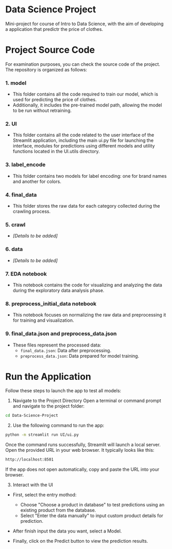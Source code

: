 # Data Science Project
Mini-project for course of Intro to Data Science, with the aim of developing a application that predictr the price of clothes.

# Project Source Code  

For examination purposes, you can check the source code of the project. The repository is organized as follows:  

### 1. model
- This folder contains all the code required to train our model, which is used for predicting the price of clothes.  
- Additionally, it includes the pre-trained model path, allowing the model to be run without retraining.  

### 2. UI 
- This folder contains all the code related to the user interface of the Streamlit application, including the main ui.py file for launching the interface, modules for predictions using different models and utility functions located in the UI.utils directory.

### 3. label_encode
- This folder contains two models for label encoding: one for brand names and another for colors.  

### 4. final_data
- This folder stores the raw data for each category collected during the crawling process.  

### 5. crawl  
- *[Details to be added]*  

### 6. data
- *[Details to be added]*  

### 7. EDA notebook 
- This notebook contains the code for visualizing and analyzing the data during the exploratory data analysis phase.  

### 8. preprocess_initial_data notebook
- This notebook focuses on normalizing the raw data and preprocessing it for training and visualization.  

### 9. final_data.json and preprocess_data.json
- These files represent the processed data:
  - `final_data.json`: Data after preprocessing.
  - `preprocess_data.json`: Data prepared for model training.  

# Run the Application
Follow these steps to launch the app to test all models:

1. Navigate to the Project Directory
Open a terminal or command prompt and navigate to the project folder:

```bash
cd Data-Science-Project
```

2. Use the following command to run the app:
```bash
python -m streamlit run UI/ui.py
```
Once the command runs successfully, Streamlit will launch a local server.
Open the provided URL in your web browser. It typically looks like this:
```bash
http://localhost:8501
```
If the app does not open automatically, copy and paste the URL into your browser.

3. Interact with the UI
- First, select the entry mothod: 
  - Choose "Choose a product in database" to test predictions using an existing product from the database.
  - Select "Enter the data manually" to input custom product details for prediction.

- After finish input the data you want, select a Model.
- Finally, click on the Predict button to view the prediction results.
